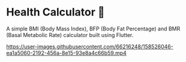 # Health Calculator 💪

A simple BMI (Body Mass Index), BFP (Body Fat Percentage) and BMR (Basal Metabolic Rate) calculator built using Flutter.


https://user-images.githubusercontent.com/66216248/158526046-ea1a5060-2192-456a-8e15-93e8a4c66b59.mp4

